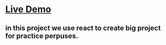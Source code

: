 # [Live Demo](https://gpt-3-page-fawn.vercel.app/)

## in this project we use react to create big project for practice perpuses.




